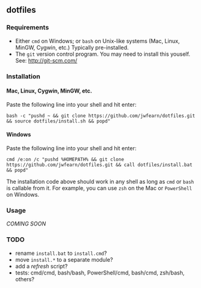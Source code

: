## dotfiles

### Requirements
- Either `cmd` on Windows; or `bash` on Unix-like systems (Mac, Linux,
MinGW, Cygwin, etc.)  Typically pre-installed.
- The `git` version control program.  You may need to install this youself.
See: http://git-scm.com/

### Installation

#### Mac, Linux, Cygwin, MinGW, etc.
Paste the following line into your shell and hit enter:

```
bash -c "pushd ~ && git clone https://github.com/jwfearn/dotfiles.git && source dotfiles/install.sh && popd"
```

#### Windows
Paste the following line into your shell and hit enter:

```
cmd /e:on /c "pushd %HOMEPATH% && git clone https://github.com/jwfearn/dotfiles.git && call dotfiles/install.bat && popd"
```

The installation code above should work in any shell as long as `cmd` or
`bash` is callable from it.  For example, you can use `zsh` on the Mac or
`PowerShell` on Windows.

### Usage
*COMING SOON*

### TODO
- rename `install.bat` to `install.cmd`?
- move `install.*` to a separate module?
- add a *refresh* script?
- tests: cmd/cmd, bash/bash, PowerShell/cmd, bash/cmd, zsh/bash, others?
